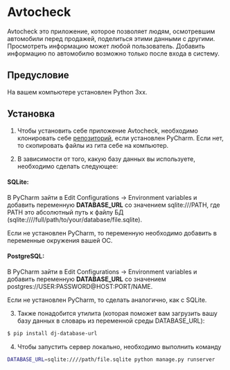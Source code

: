 # Avtocheck

Avtocheck это приложение, которое позволяет людям, осмотревшим автомобили перед продажей, поделиться этими данными с другими. Просмотреть информацию может любой пользователь. Добавить информацию по автомобилю возможно только после входа в систему. 

## Предусловие

На вашем компьютере установлен Python 3xx.

## Установка

1) Чтобы установить себе приложение Avtocheck, необходимо клонировать себе [репозиторий](https://github.com/Hrechykha/Avtocheck), если установлен PyCharm. Если нет, то скопировать файлы из гита себе на компьютер. 

2) В зависимости от того, какую базу данных вы используете, необходимо сделать следующее:

#### SQLite: ####

В PyCharm зайти в Edit Configurations -> Environment variables и добавить переменную **DATABASE_URL** со значением sqlite:///PATH, где PATH это абсолютный путь к файлу БД (sqlite:////full/path/to/your/database/file.sqlite).

Если не установлен PyCharm, то переменную необходимо добавить в переменные окружения вашей ОС. 


#### PostgreSQL: ####

В PyCharm зайти в Edit Configurations -> Environment variables и добавить переменную **DATABASE_URL** со значением postgres://USER:PASSWORD@HOST:PORT/NAME.

Если не установлен PyCharm, то сделать аналогично, как с SQLite.

3) Также понадобится утилита (которая поможет вам загрузить вашу базу данных в словарь из переменной среды DATABASE_URL):

```bash
$ pip install dj-database-url
```

4) Чтобы запустить сервер локально, необходимо выполнить команду  

```bash
DATABASE_URL=sqlite:////path/file.sqlite python manage.py runserver
```
